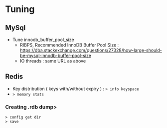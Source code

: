 # Tuning

## MySql

 - Tune innodb_buffer_pool_size 
   - RIBPS, Recommended InnoDB Buffer Pool Size : https://dba.stackexchange.com/questions/27328/how-large-should-be-mysql-innodb-buffer-pool-size
   - IO threads : same URL as above


## Redis
 - Key distribution ( keys with/without expiry ) : `> info keyspace`
 - `> memory stats`

### Creating .rdb dump>

```
> config get dir
> save
```

 